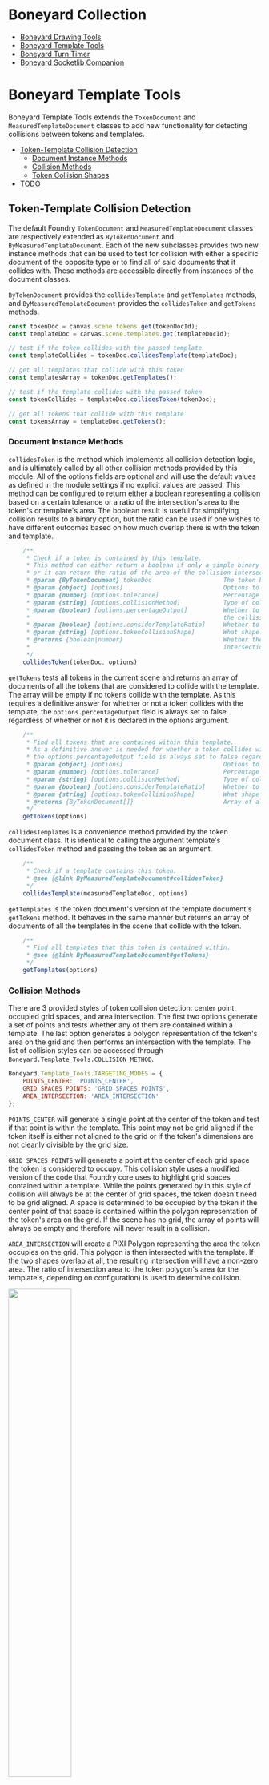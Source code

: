 # Boneyard Collection

- [Boneyard Drawing Tools](https://github.com/operation404/boneyard-drawing-tools)
- [Boneyard Template Tools](https://github.com/operation404/boneyard-template-tools)
- [Boneyard Turn Timer](https://github.com/operation404/boneyard-turn-timer)
- [Boneyard Socketlib Companion](https://github.com/operation404/boneyard-socketlib-companion)

# Boneyard Template Tools

Boneyard Template Tools extends the `TokenDocument` and `MeasuredTemplateDocument` classes to add new functionality for detecting collisions between tokens and templates.

- [Token-Template Collision Detection](#token-template-collision-detection)
  - [Document Instance Methods](#document-instance-methods)
  - [Collision Methods](#collision-methods)
  - [Token Collision Shapes](#token-collision-shapes)
- [TODO](#todo)

## Token-Template Collision Detection

The default Foundry `TokenDocument` and `MeasuredTemplateDocument` classes are respectively extended as `ByTokenDocument` and `ByMeasuredTemplateDocument`. Each of the new subclasses provides two new instance methods that can be used to test for collision with either a specific document of the opposite type or to find all of said documents that it collides with. These methods are accessible directly from instances of the document classes.

`ByTokenDocument` provides the `collidesTemplate` and `getTemplates` methods, and `ByMeasuredTemplateDocument` provides the `collidesToken` and `getTokens` methods.

```js
const tokenDoc = canvas.scene.tokens.get(tokenDocId);
const templateDoc = canvas.scene.templates.get(templateDocId);

// test if the token collides with the passed template
const templateCollides = tokenDoc.collidesTemplate(templateDoc);

// get all templates that collide with this token
const templatesArray = tokenDoc.getTemplates();

// test if the template collides with the passed token
const tokenCollides = templateDoc.collidesToken(tokenDoc);

// get all tokens that collide with this template
const tokensArray = templateDoc.getTokens();
```

### Document Instance Methods

`collidesToken` is the method which implements all collision detection logic, and is ultimately called by all other collision methods provided by this module. All of the options fields are optional and will use the default values as defined in the module settings if no explicit values are passed. This method can be configured to return either a boolean representing a collision based on a certain tolerance or a ratio of the intersection's area to the token's or template's area. The boolean result is useful for simplifying collision results to a binary option, but the ratio can be used if one wishes to have different outcomes based on how much overlap there is with the token and template.

```js
    /**
     * Check if a token is contained by this template.
     * This method can either return a boolean if only a simple binary collision result is required,
     * or it can return the ratio of the area of the collision intersection and either the token or template's area.
     * @param {ByTokenDocument} tokenDoc                    The token being tested.
     * @param {object} [options]                            Options to configure how collision is calculated.
     * @param {number} [options.tolerance]                  Percentage of overlap needed to be considered inside the template.
     * @param {string} [options.collisionMethod]            Type of collision detection method to use.
     * @param {boolean} [options.percentageOutput]          Whether to return a boolean representing the collision result or ratio of
     *                                                      the collision intersection area.
     * @param {boolean} [options.considerTemplateRatio]     Whether to account for the ratio of the intersection and template areas.
     * @param {string} [options.tokenCollisionShape]        What shape type to use for the token's collision area.
     * @returns {boolean|number}                            Whether the token is inside the template or the ratio of the collision
     *                                                      intersection area.
     */
    collidesToken(tokenDoc, options)
```

`getTokens` tests all tokens in the current scene and returns an array of documents of all the tokens that are considered to collide with the template. The array will be empty if no tokens collide with the template. As this requires a definitive answer for whether or not a token collides with the template, the `options.percentageOutput` field is always set to false regardless of whether or not it is declared in the options argument.

```js
    /**
     * Find all tokens that are contained within this template.
     * As a definitive answer is needed for whether a token collides with a template in order to populate the array,
     * the options.percentageOutput field is always set to false regardless of any default or explicitly declared value.
     * @param {object} [options]                            Options to configure how collision is calculated.
     * @param {number} [options.tolerance]                  Percentage of overlap needed to be considered inside the template.
     * @param {string} [options.collisionMethod]            Type of collision detection method to use.
     * @param {boolean} [options.considerTemplateRatio]     Whether to account for the ratio of the intersection and template areas.
     * @param {string} [options.tokenCollisionShape]        What shape type to use for the token's collision area.
     * @returns {ByTokenDocument[]}                         Array of all tokens contained within the template.
     */
    getTokens(options)
```

`collidesTemplates` is a convenience method provided by the token document class. It is identical to calling the argument template's `collidesToken` method and passing the token as an argument.

```js
    /**
     * Check if a template contains this token.
     * @see {@link ByMeasuredTemplateDocument#collidesToken}
     */
    collidesTemplate(measuredTemplateDoc, options)
```

`getTemplates` is the token document's version of the template document's `getTokens` method. It behaves in the same manner but returns an array of documents of all the templates in the scene that collide with the token.

```js
    /**
     * Find all templates that this token is contained within.
     * @see {@link ByMeasuredTemplateDocument#getTokens}
     */
    getTemplates(options)
```

### Collision Methods

There are 3 provided styles of token collision detection: center point, occupied grid spaces, and area intersection. The first two options generate a set of points and tests whether any of them are contained within a template. The last option generates a polygon representation of the token's area on the grid and then performs an intersection with the template. The list of collision styles can be accessed through `Boneyard.Template_Tools.COLLISION_METHOD`.

```js
Boneyard.Template_Tools.TARGETING_MODES = {
    POINTS_CENTER: 'POINTS_CENTER',
    GRID_SPACES_POINTS: 'GRID_SPACES_POINTS',
    AREA_INTERSECTION: 'AREA_INTERSECTION'
};
```

`POINTS_CENTER` will generate a single point at the center of the token and test if that point is within the template. This point may not be grid aligned if the token itself is either not aligned to the grid or if the token's dimensions are not cleanly divisible by the grid size.

`GRID_SPACES_POINTS` will generate a point at the center of each grid space the token is considered to occupy. This collision style uses a modified version of the code that Foundry core uses to highlight grid spaces contained within a template. While the points generated by in this style of collision will always be at the center of grid spaces, the token doesn't need to be grid aligned. A space is determined to be occupied by the token if the center point of that space is contained within the polygon representation of the token's area on the grid. If the scene has no grid, the array of points will always be empty and therefore will never result in a collision.

`AREA_INTERSECTION` will create a PIXI Polygon representing the area the token occupies on the grid. This polygon is then intersected with the template. If the two shapes overlap at all, the resulting intersection will have a non-zero area. The ratio of intersection area to the token polygon's area (or the template's, depending on configuration) is used to determine collision.

<img src="https://github.com/operation404/boneyard-template-tools/blob/master/images/collision_styles_example.png?raw=true" width=50%>

This example shows the collision styles using some example tokens of a lionfolk warrior, a worg, and an angel and assuming the smallest possible tolerance value. The point at the center of the lionfolk's token is inside the template, so it would result in a collision when using the `POINTS_CENTER` collision method. The worg's center point isn't inside of the template, but the center of some of the grid spaces that the token occupies are, so it would result in a collision when using the `GRID_SPACES_POINTS` collision method. Neither the center point of the angel or any of the grid spaces the angel occupies are inside of the template. However, the collision box of the angel overlaps with the template, resulting in an intersection with a non-zero area and therefore a collision when using the `AREA_INTERSECTION` collision method.

### Token Collision Shapes

There are 2 provided ways of representing token area on the grid: rectangles and circles. When using a rectangular representation, a rectangle is generated with the same width and height of the token on the grid. When using a circle representation, the center point of the circle is set to the token's center and the radius is half of either the token width or height, whichever is larger. The circle representation uses a polygon approximation for actual collision detection. This should have no tangible effect on collision accuracy in actual play, but is mentioned for clarity. The chosen representation can impact the results of token collision when using the `GRID_SPACES_POINTS` and `AREA_INTERSECTION` collision methods.

<img src="https://github.com/operation404/boneyard-template-tools/blob/master/images/token_shape_area_intersection_example.png?raw=true" width=50%>

In this example, the token's grid area representation as a rectangle is shown in cyan and the representation as a circle is shown in purple. When using the `AREA_INTERSECTION` collision style the rectangle representation would result in a collision but the circle representation would not.

<img src="https://github.com/operation404/boneyard-template-tools/blob/master/images/token_shape_grid_spaces_example.png?raw=true" width=50%>

This example shows how the different representations of a token affects which grid spaces a token occupies with the `AREA_INTERSECTION` collision style. When representing the token's grid area as a rectangle, all of the points displayed would be contained within that rectangle and so the grid spaces they belong to are considered to be occupied by the token. When using the circle representation, the center points of the grid spaces at the corners of the token aren't contained by the circle representing the token's area on the grid. These points are marked in orange and their respective grid spaces are not considered occupied by the token, whereas the spaces represented by the cyan points would be.

## TODO

- [x] ~~Add proper module settings to set the default targeting mode.~~
- [x] ~~Either add new targeting modes or update the existing modes to handle targeting more accurately to the targeting mode descriptions. Any token space should actually calculate center points of grid spaces even if the token isn't properly aligned to them. Token region should actually check if the regions overlap rather than the simpler workaround of generating a dense field of points.~~
- [ ] Provide more token collision shape options. Ellipse seems like a given, potentially more irregular shapes. Also worth investigating a way to set a token to have a specific collision shape instead of using one shape representation for all collisions.
- [ ] Create a new template subclass that represents a set operation on two or more templates.
- [ ] Add functionality to live preview placing a template on the grid.
- [ ] Expand collision methods to allow for template-template collision and token-token collision.
